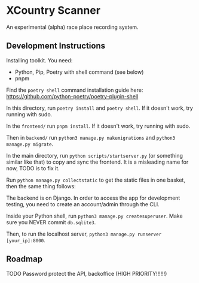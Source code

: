 # XCountry Scanner

An experimental (alpha) race place recording system.


## Development Instructions

Installing toolkit. You need:
 * Python, Pip, Poetry with shell command (see below)
 * pnpm

Find the `poetry shell` command installation guide here: https://github.com/python-poetry/poetry-plugin-shell

In this directory, run `poetry install` and `poetry shell`. If it doesn't work, try running with sudo.

In the `frontend/` run `pnpm install`. If it doesn't work, try running with sudo.

Then in `backend/` run `python3 manage.py makemigrations` and `python3 manage.py migrate`.

In the main directory, run `python scripts/startserver.py` (or something similar like that) to copy and sync the frontend. It is a misleading name for now, TODO is to fix it.

Run `python manage.py collectstatic` to get the static files in one basket, then the same thing follows:

The backend is on Django. In order to access the app for development testing, you need to create an account/admin through the CLI.

Inside your Python shell, run `python3 manage.py createsuperuser`. Make sure you NEVER commit `db.sqlite3`.

Then, to run the localhost server, `python3 manage.py runserver [your_ip]:8000`.


## Roadmap

TODO Password protect the API, backoffice (HIGH PRIORITY!!!!!!)
